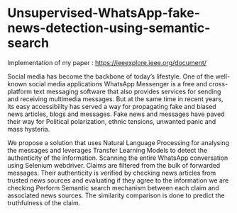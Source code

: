# Unsupervised-WhatsApp-fake-news-detection-using-semantic-search

Implementation of my paper : https://ieeexplore.ieee.org/document/

Social media has become the backbone of today’s lifestyle. One of the well-known social media applications WhatsApp Messenger is a free and cross-platform text messaging software that also provides services for sending and receiving multimedia messages. But at the same time in recent years, its easy accessibility has served a way for propagating fake and biased news articles, blogs and messages. Fake news and messages have paved their way for Political polarization, ethnic tensions, unwanted panic and mass hysteria. 

We propose a solution that uses Natural Language Processing for analysing the messages and leverages Transfer Learning Models to detect the authenticity of the information. 
Scanning the entire WhatsApp conversation using Selenium webdriver.
Claims are filtered from the bulk of forwarded messages.
Their authenticity is verified by checking news articles from trusted news sources and evaluating if they agree to the information we are checking
Perform Semantic search mechanism between each claim and associated news sources. 
The similarity comparison is done to predict the truthfulness of the claim.
